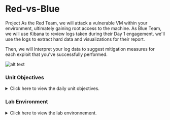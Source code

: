 # Red-vs-Blue
Project
As the Red Team, we will attack a vulnerable VM within your environment, ultimately gaining root access to the machine. As Blue Team, we will use Kibana to review logs taken during their Day 1 engagement. we'll use the logs to extract hard data and visualizations for their report.

Then, we will interpret your log data to suggest mitigation measures for each exploit that you've successfully performed.

![alt text](https://github.com/zakchow/Red-vs-Blue/blob/main/Diagram..jpg)

### Unit Objectives

<details>
    <summary>Click here to view the daily unit objectives.</summary>
<br>

My project will prompt my knowledge of the following skills and tools:

- Penetration testing with Kali Linux.

- Log and incident analysis with Kibana.

- System hardening and configuration.

- Reporting, documentation, and communication.


</details>

### Lab Environment

<details>

<summary>Click here to view the lab environnement.</summary>

<br>

We will be using the Red vs Blue lab environment located in Windows Azure Lab Services. RDP into the Windows RDP host machine using the following credentials:

Username: `a****`
Password: `****'

Open the Hyper-V Manager to access the nested machines:

- **ELK machine credentials:** The same ELK setup that you created in my previous ELK Server Project. It holds the Kibana dashboards.
    - Username: `****`
    - Password: `***`
    - IP Address: `192.168.1.***`

- **Kali:** A standard Kali Linux machine for use in the penetration test on Day 1. 
    - Username: `***`
    - Password: `***`
    - IP Address: `192.168.1.***`

- **Capstone:** Filebeat and Metricbeat are installed and will forward logs to the ELK machine. 
   - IP Address: `192.168.1.***`
   - Please note that this VM is in the network solely for the purpose of testing alerts.
  
  ### Security+ Domains

This project covers portions of the following domains of Cybersecurity

- 1.0 Attacks, Threats, and Vulnerabilities 
- 2.0 Architecture and Design 
- 3.0 Implementation
- 4.0 Operations and Incident Response 
  following tools, in no particular order:

- Firefox
- Hydra
- Nmap
- John the Ripper
- Metasploit
- curl
- MSVenom
  
  Incident Analysis with Kibana
  Kibana to analyze logs taken during the Red Team attack. As we analyze, you will use the data to develop ideas for new alerts that can improve your monitoring.
 
Analyzing the logs is still valuable. will teach us
  
What your attack looks like from a defender's perspective.


How stealthy or detectable your tactics are.


Which kinds of alarms and alerts SOC and IR professionals can set to spot attacks like yours while they occur, rather than after.
  
following existing reports:

HTTP status codes for the top queries [Packetbeat] ECS
Top 10 HTTP requests [Packetbeat] ECS
Network Traffic Between Hosts [Packetbeat Flows] ECS
Top Hosts Creating Traffic [Packetbeat Flows] ECS
Connections over time [Packetbeat Flows] ECS
HTTP error codes [Packetbeat] ECS
Errors vs successful transactions [Packetbeat] ECS
HTTP Transactions [Packetbeat] ECS  
  
